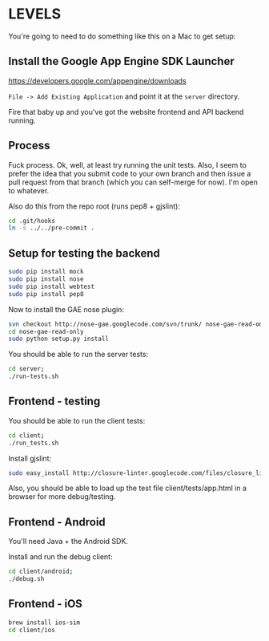 LEVELS
================

You're going to need to do something like this on a Mac to get setup:

Install the Google App Engine SDK Launcher
--------------------------------------------

https://developers.google.com/appengine/downloads

`File -> Add Existing Application` and point it at the `server` directory.

Fire that baby up and you've got the website frontend and API backend running.


Process
-----------------------------

Fuck process. Ok, well, at least try running the unit tests.
Also, I seem to prefer the idea that you submit code to your own branch and
then issue a pull request from that branch (which you can self-merge for now).
I'm open to whatever.

Also do this from the repo root (runs pep8 + gjslint):

```bash
cd .git/hooks
ln -s ../../pre-commit .
```

Setup for testing the backend
-----------------------------

```bash
sudo pip install mock
sudo pip install nose
sudo pip install webtest
sudo pip install pep8
```

Now to install the GAE nose plugin:

```bash
svn checkout http://nose-gae.googlecode.com/svn/trunk/ nose-gae-read-only
cd nose-gae-read-only
sudo python setup.py install
```

You should be able to run the server tests:

```bash
cd server;
./run-tests.sh
```


Frontend - testing
-----------------------------

You should be able to run the client tests:

```bash
cd client;
./run_tests.sh
```

Install gjslint:

```bash
sudo easy_install http://closure-linter.googlecode.com/files/closure_linter-latest.tar.gz
```

Also, you should be able to load up the test file client/tests/app.html
in a browser for more debug/testing.


Frontend - Android
-----------------------------

You'll need Java + the Android SDK.

Install and run the debug client:

```bash
cd client/android;
./debug.sh
```


Frontend - iOS
-----------------------------

```bash
brew install ios-sim
cd client/ios
```
